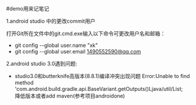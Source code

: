 #demo用来记笔记



1.android studio 中的更改commit用户

打开Git所在文件中的git.cmd.exe输入以下命令可更改用户名和邮箱：
- git config --global user.name "xk"
- git config --global user.email 1490552590@qq.com

2.android studio 3.0遇到问题:

- studio3.0和butterknife高版本(8.8.1)编译冲突出现问题
     Error:Unable to find method 'com.android.build.gradle.api.BaseVariant.getOutputs()Ljava/util/List;
     降低版本或者add maven(参考项目androidone)

